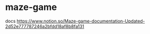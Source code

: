 # maze-game

docs
https://www.notion.so/Maze-game-documentation-Updated-2d52e777787246a2bfdd18af8b8fa131
